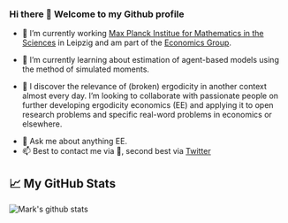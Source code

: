 ### Hi there 👋 Welcome to my Github profile

<!--
**MarkK09/MarkK09** is a ✨ _special_ ✨ repository because its `README.md` (this file) appears on your GitHub profile.
*-->

- 🔭 I’m currently working <a href="https://www.mis.mpg.de/" target="_blank">Max Planck Institue for Mathematics in the Sciences</a> in Leipzig and am part of the <a href="https://www.mis.mpg.de/jjost/research/economics.html" target="_blank">Economics Group</a>. 

- 🌱 I’m currently learning about estimation of agent-based models using the method of simulated moments.
- 👯 I discover the relevance of (broken) ergodicity in another context almost every day. I’m looking to collaborate with passionate people on further developing ergodicity economics (EE) and applying it to open research problems and specific real-word problems in economics or elsewhere.
<!--
- 🤔 I’m looking for help with ...
- ⚡ Fun fact:  
-->
- 💬 Ask me about anything EE.
- 📫 Best to contact me via :email:, second best via <a href="https://bit.ly/nonergodicmark" target="_blank">Twitter</a>

## &#x1f4c8; My GitHub Stats
![Mark's github stats](https://github-readme-stats.vercel.app/api?username=MarkK09&show_icons=true)